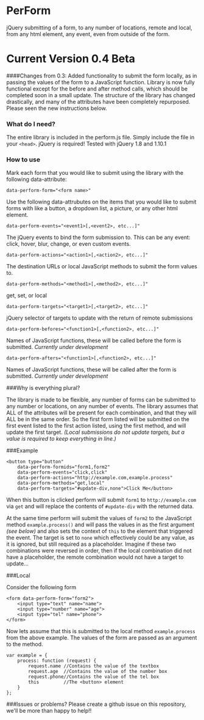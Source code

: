 PerForm
========

jQuery submitting of a form, to any number of locations, remote and local, from any html element, any event, even from outside of the form.

Current Version 0.4 Beta
========
####Changes from 0.3:
Added functionality to submit the form locally, as in passing the values of the form to a JavaScript function. Library is now fully functional except for the before and after method calls, which should be completed soon in a small update. The structure of the library has changed drastically, and many of the attributes have been completely repurposed. Please seen the new instructions below.

### What do I need?

The entire library is included in the perform.js file. Simply include the file in your `<head>`. jQuery is required! Tested with jQuery 1.8 and 1.10.1

### How to use

Mark each form that you would like to submit using the library with the following data-attribute:
```
data-perform-form="<form name>"
```

Use the following data-attrubutes on the items that you would like to submit forms with like a button, a dropdown list, a picture, or any other html element.

```
data-perform-events="<event1>[,<event2>, etc...]"
```
The jQuery events to bind the form submission to. This can be any event: click, hover, blur, change, or even custom events.

```
data-perform-actions="<action1>[,<action2>, etc...]"
```
The destination URLs or local JavaScript methods to submit the form values to.

```
data-perform-methods="<method1>[,<method2>, etc...]"
```
get, set, or local

```
data-perform-targets="<target1>[,<target2>, etc...]"
```
jQuery selector of targets to update with the return of remote submissions

```
data-perform-befores="<function1>[,<function2>, etc...]"
```
Names of JavaScript functions, these will be called before the form is submitted. *Currently under development*

```
data-perform-afters="<function1>[,<function2>, etc...]"
```
Names of JavaScript functions, these will be called after the form is submitted. *Currently under development*

###Why is everything plural?

The library is made to be flexible, any number of forms can be submitted to any number or locations, on any number of events. The library assumes that ALL of the attributes will be present for each combination, and that they will ALL be in the same order. So the first form listed will be submitted on the first event listed to the first action listed, using the first method, and will update the first target. *(Local submissions do not update targets, but a value is required to keep everything in line.)*

###Example

```
<button type="button" 
    data-perform-formids="form1,form2" 
    data-perform-events="click,click" 
    data-perform-actions="http://example.com,example.process" 
    data-perform-methods="get,local"
    data-perform-targets="#update-div,none">Click Me</button>
```
When this button is clicked perform will submit `form1` to `http://example.com` via `get` and will replace the contents of `#update-div` with the returned data.

At the same time perform will submit the values of `form2` to the JavaScript method `example.process()` and will pass the values in as the first argument *(see below)* and also sets the context of `this` to the element that triggered the event. The target is set to `none` which effectively could be any value, as it is ignored, but still required as a placeholder. Imagine if these two combinations were reversed in order, then if the local combination did not have a placeholder, the remote combination would not have a target to update...

###Local

Consider the following form
```
<form data-perform-form="form2">
    <input type="text" name="name">
    <input type="number" name="age">
    <input type="tel" name="phone">
</form>
```
Now lets assume that this is submitted to the local method `example.process` from the above example. The values of the form are passed as an argument to the method.
```
var example = {
    process: function (request) {
        request.name //Contains the value of the textbox
        request.age  //Contains the value of the number box
        request.phone//Contains the value of the tel box
        this         //The <button> element
    }
};
```

###Issues or problems?
Please create a github issue on this repository, we'll be more than happy to help!!
